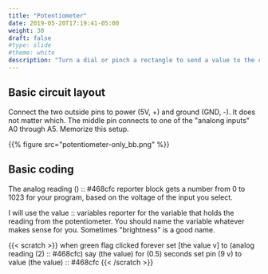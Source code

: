 ```yaml
---
title: "Potentiometer"
date: 2019-05-20T17:19:41-05:00
weight: 30
draft: false
#type: slide
#theme: white
description: "Turn a dial or pinch a rectangle to send a value to the computer."
---
```


## Basic circuit layout

Connect the two outside pins to power (5V, +) and ground (GND, -). It
does not matter which. The middle pin connects to one of the "analong
inputs" A0 through A5. Memorize this setup.

{{% figure src="potentiometer-only_bb.png" %}}


## Basic coding

The 
<scratch class="inline">analog reading () :: #468cfc reporter</scratch>
block gets a number from 0 to 1023 for your program, based on the
voltage of the input you select.

I will use <scratch class="inline">the value :: variables reporter</scratch> for the variable that holds the reading from
the potentiometer. You should name the variable whatever makes sense
for you. Sometimes "brightness" is a good name.

{{< scratch >}}
when green flag clicked
forever
  set [the value v] to (analog reading (2) :: #468cfc) 
  say (the value) for (0.5) seconds
  set pin (9 v) to value (the value) :: #468cfc
{{< /scratch >}}

